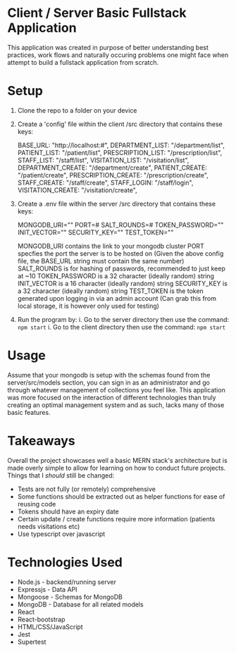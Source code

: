 # Client / Server Basic Fullstack Application

This application was created in purpose of better understanding best practices, work flows and
naturally occuring problems one might face when attempt to build a fullstack application from scratch.

# Setup

1. Clone the repo to a folder on your device
2. Create a 'config' file within the client /src directory that contains these keys:

   BASE_URL: "http://localhost:#",
   DEPARTMENT_LIST: "/department/list",
   PATIENT_LIST: "/patient/list",
   PRESCRIPTION_LIST: "/prescription/list",
   STAFF_LIST: "/staff/list",
   VISITATION_LIST: "/visitation/list",
   DEPARTMENT_CREATE: "/department/create",
   PATIENT_CREATE: "/patient/create",
   PRESCRIPTION_CREATE: "/prescription/create",
   STAFF_CREATE: "/staff/create",
   STAFF_LOGIN: "/staff/login",
   VISITATION_CREATE: "/visitation/create",

3. Create a .env file within the server /src directory that contains these keys:

   MONGODB_URI=""
   PORT=#
   SALT_ROUNDS=#
   TOKEN_PASSWORD=""
   INIT_VECTOR=""
   SECURITY_KEY=""
   TEST_TOKEN=""

   MONGODB_URI contains the link to your mongodb cluster
   PORT specfies the port the server is to be hosted on
   (Given the above config file, the BASE_URL string must contain the same number)
   SALT_ROUNDS is for hashing of passwords, recommended to just keep at ~10
   TOKEN_PASSWORD is a 32 character (ideally random) string
   INIT_VECTOR is a 16 character (ideally random) string
   SECURITY_KEY is a 32 character (ideally random) string
   TEST_TOKEN is the token generated upon logging in via an admin account
   (Can grab this from local storage, it is however only used for testing)

4. Run the program by:
   i. Go to the server directory then use the command: `npm start`
   i. Go to the client directory then use the command: `npm start`

# Usage

Assume that your mongodb is setup with the schemas found from the server/src/models section,
you can sign in as an administrator and go through whatever management of collections you
feel like. This application was more focused on the interaction of different technologies
than truly creating an optimal management system and as such, lacks many of those basic features.

# Takeaways

Overall the project showcases well a basic MERN stack's architecture but is made overly simple
to allow for learning on how to conduct future projects.
Things that I _should_ still be changed:

- Tests are not fully (or remotely) comprehensive
- Some functions should be extracted out as helper functions for ease of reusing code
- Tokens should have an expiry date
- Certain update / create functions require more information (patients needs visitations etc)
- Use typescript over javascript

# Technologies Used

- Node.js - backend/running server
- Expressjs - Data API
- Mongoose - Schemas for MongoDB
- MongoDB - Database for all related models
- React
- React-bootstrap
- HTML/CSS/JavaScript
- Jest
- Supertest

